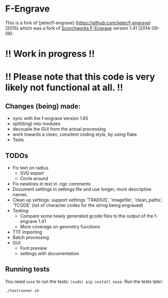 # F-Engrave

This is a fork of [jieter/f-engrave] (https://github.com/jieter/f-engrave) (2015) 
which was a fork of [Scorchworks F-Engrave](http://www.scorchworks.com/Fengrave/fengrave.html) version 1.41 (2014-09-08).

# !! Work in progress !!
# !! Please note that this code is very likely not functional at all. !!

## Changes (being) made:
 - sync with the f-engrave version 1.65
 - split(ting) into modules
 - decouple the GUI from the actual processing
 - work towards a clean, consitent coding style, by using flake
 - Tests

## TODOs
 - Fix text on radius
 	- SVG export
 	- Circle around
 - Fix newlines in text in .ngc comments
 - Document settings in settings file and use longer, more descriptive names.
 - Clean up settings: support settings 'TRADIUS', 'imagefile', 'clean_paths',  'TCODE' (list of character codes for the string being engraved)
 - Testing:
 	- Compare some newly generated gcode files to the output of the f-engrave 1.41
 	- More coverage on geometry functions
 - TTF importing
 - Batch processing
 - GUI
 	- Font preview
 	- settings with documentation

## Running tests

You need `nose` to run the tests: `(sudo) pip install nose`. Run the tests later:
```
./testrunner.sh
```
